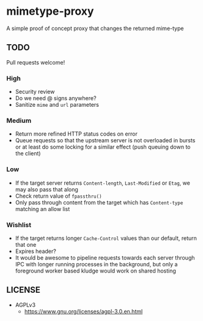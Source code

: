 # mimetype-proxy

A simple proof of concept proxy that changes the returned mime-type

## TODO

Pull requests welcome!

### High

* Security review
* Do we need @ signs anywhere?
* Sanitize `mime` and `url` parameters

### Medium

* Return more refined HTTP status codes on error
* Queue requests so that the upstream server is not overloaded in bursts or at least do some locking for a similar effect (push queuing down to the client)

### Low

* If the target server returns `Content-length`, `Last-Modified` or `Etag`, we may also pass that along
* Check return value of `fpassthru()`
* Only pass through content from the target which has `Content-type` matching an allow list

### Wishlist

* If the target returns longer `Cache-Control` values than our default, return that one
* Expires header?
* It would be awesome to pipeline requests towards each server through IPC with longer running processes in the background, but only a foreground worker based kludge would work on shared hosting

## LICENSE

* AGPLv3
  * https://www.gnu.org/licenses/agpl-3.0.en.html
